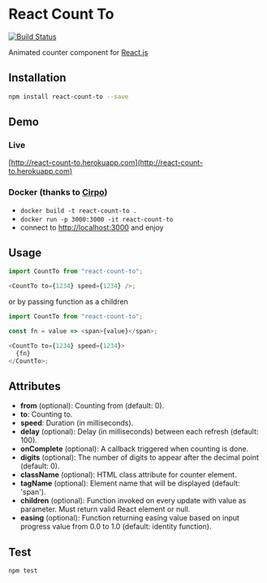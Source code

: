 # React Count To

[![Build Status](https://travis-ci.org/MicheleBertoli/react-count-to.svg?branch=master)](https://travis-ci.org/MicheleBertoli/react-count-to)

Animated counter component for [React.js](http://facebook.github.io/react/)

## Installation

```sh
npm install react-count-to --save
```

## Demo

### Live

[http://react-count-to.herokuapp.com](http://react-count-to.herokuapp.com)

### Docker (thanks to [Cirpo](https://github.com/cirpo))

- `docker build -t react-count-to .`
- `docker run -p 3000:3000 -it react-count-to`
- connect to [http://localhost:3000](http://localhost:3000) and enjoy

## Usage

```javascript
import CountTo from "react-count-to";

<CountTo to={1234} speed={1234} />;
```

or by passing function as a children

```javascript
import CountTo from "react-count-to";

const fn = value => <span>{value}</span>;

<CountTo to={1234} speed={1234}>
  {fn}
</CountTo>;
```

## Attributes

- **from** (optional): Counting from (default: 0).
- **to**: Counting to.
- **speed**: Duration (in milliseconds).
- **delay** (optional): Delay (in milliseconds) between each refresh (default: 100).
- **onComplete** (optional): A callback triggered when counting is done.
- **digits** (optional): The number of digits to appear after the decimal point (default: 0).
- **className** (optional): HTML class attribute for counter element.
- **tagName** (optional): Element name that will be displayed (default: 'span').
- **children** (optional): Function invoked on every update with value as parameter. Must return valid React element or null.
- **easing** (optional): Function returning easing value based on input progress value from 0.0 to 1.0 (default: identity function).

## Test

```sh
npm test
```
